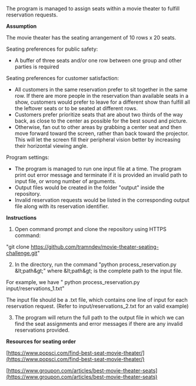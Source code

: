 The program is managed to assign seats within a movie theater to fulfill reservation requests.

**Assumption**

The movie theater has the seating arrangement of 10 rows x 20 seats.

Seating preferences for public safety:
- A buffer of three seats and/or one row between one group and other parties is required

Seating preferences for customer satisfaction:
- All customers in the same reservation prefer to sit together in the same row. If there are more people in the reservation than available seats in a show, customers would prefer to leave for a different show than fulfill all the leftover seats or to be seated at different rows.
- Customers prefer prioritize seats that are about two thirds of the way back, as close to the center as possible for the best sound and picture.
- Otherwise, fan out to other areas by grabbing a center seat and then move forward toward the screen, rather than back toward the projector. This will let the screen fill their peripheral vision better by increasing their horizontal viewing angle.

Program settings:
- The program is managed to run one input file at a time. The program print out error message and terminate if it is provided an invalid path to input file, or wrong number of arguments.
- Output files would be created in the folder &quot;output&quot; inside the repository.
- Invalid reservation requests would be listed in the corresponding output file along with its reservation identifier.

**Instructions**

1. Open command prompt and clone the repository using HTTPS command:

&quot;git clone https://github.com/tramndev/movie-theater-seating-challenge.git&quot;

2. In the directory, run the command &quot;python process\_reservation.py \&lt;path\&gt;&quot; where \&lt;path\&gt; is the complete path to the input file.

For example, we have &quot; python process\_reservation.py input/reservations\_1.txt&quot;

The input file should be a .txt file, which contains one line of input for each reservation request. (Refer to input/reservations\_2.txt for an valid example)

3. The program will return the full path to the output file in which we can find the seat assignments and error messages if there are any invalid reservations provided.

**Resources for seating order**

[https://www.popsci.com/find-best-seat-movie-theater/](https://www.popsci.com/find-best-seat-movie-theater/)

[https://www.groupon.com/articles/best-movie-theater-seats](https://www.groupon.com/articles/best-movie-theater-seats)